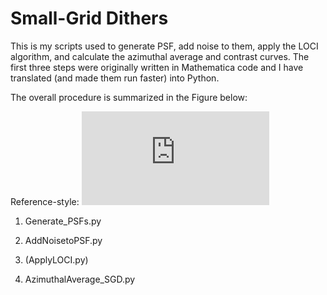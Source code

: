 # Small-Grid Dithers

This is my scripts used to generate PSF, add noise to them, apply the LOCI
algorithm, and calculate the azimuthal average and contrast curves.  The first
three steps were originally written in Mathematica code and I have translated
(and made them run faster) into Python.

The overall procedure is summarized in the Figure below:

Reference-style: 
![alt text](https://github.com/Skyhawk172/SmallGridDithers/blob/master/SGDcartoon.pdf "SGD cartoon")


1. Generate_PSFs.py



2. AddNoisetoPSF.py


3. (ApplyLOCI.py)


4. AzimuthalAverage_SGD.py



